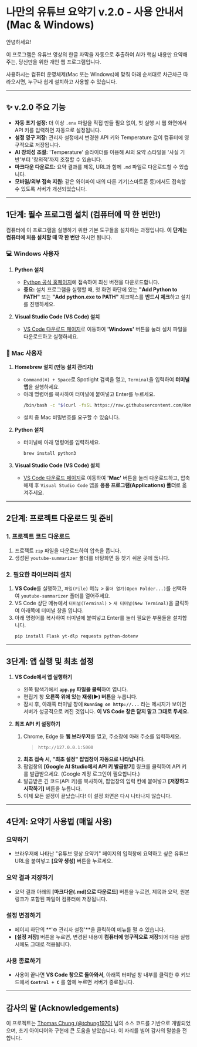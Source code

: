 # 나만의 유튜브 요약기 v.2.0 - 사용 안내서 (Mac & Windows)

안녕하세요!

이 프로그램은 유튜브 영상의 한글 자막을 자동으로 추출하여 AI가 핵심 내용만 요약해주는, 당신만을 위한 개인 웹 프로그램입니다.

사용하시는 컴퓨터 운영체제(Mac 또는 Windows)에 맞춰 아래 순서대로 차근차근 따라오시면, 누구나 쉽게 설치하고 사용할 수 있습니다.

---

## ✨ v.2.0 주요 기능
- **자동 초기 설정:** 더 이상 `.env` 파일을 직접 만들 필요 없이, 첫 실행 시 웹 화면에서 API 키를 입력하면 자동으로 설정됩니다.
- **설정 영구 저장:** 관리자 설정에서 변경한 API 키와 Temperature 값이 컴퓨터에 영구적으로 저장됩니다.
- **AI 창의성 조절:** 'Temperature' 슬라이더를 이용해 AI의 요약 스타일을 '사실 기반'부터 '창의적'까지 조절할 수 있습니다.
- **마크다운 다운로드:** 요약 결과를 제목, URL과 함께 `.md` 파일로 다운로드할 수 있습니다.
- **모바일/외부 접속 지원:** 같은 와이파이 내의 다른 기기(스마트폰 등)에서도 접속할 수 있도록 서버가 개선되었습니다.

---

## 1단계: 필수 프로그램 설치 (컴퓨터에 딱 한 번만!)

컴퓨터에 이 프로그램을 실행하기 위한 기본 도구들을 설치하는 과정입니다. **이 단계는 컴퓨터에 처음 설치할 때 딱 한 번만** 하시면 됩니다.

### 💻 Windows 사용자

1.  **Python 설치**
    - [Python 공식 홈페이지](https://www.python.org/downloads/)에 접속하여 최신 버전을 다운로드합니다.
    - **중요:** 설치 프로그램을 실행할 때, 첫 화면 하단에 있는 **"Add Python to PATH"** 또는 **"Add python.exe to PATH"** 체크박스를 **반드시 체크**하고 설치를 진행하세요.

2.  **Visual Studio Code (VS Code) 설치**
    - [VS Code 다운로드 페이지](https://code.visualstudio.com/download)로 이동하여 **'Windows'** 버튼을 눌러 설치 파일을 다운로드하고 실행하세요.

###  Mac 사용자

1.  **Homebrew 설치 (만능 설치 관리자)**
    - `Command(⌘) + Space`로 Spotlight 검색을 열고, `Terminal`을 입력하여 **터미널 앱**을 실행하세요.
    - 아래 명령어를 복사하여 터미널에 붙여넣고 Enter를 누르세요.
      ```bash
      /bin/bash -c "$(curl -fsSL https://raw.githubusercontent.com/Homebrew/install/HEAD/install.sh)"
      ```
    - 설치 중 Mac 비밀번호를 요구할 수 있습니다.

2.  **Python 설치**
    - 터미널에 아래 명령어를 입력하세요.
      ```bash
      brew install python3
      ```

3.  **Visual Studio Code (VS Code) 설치**
    - [VS Code 다운로드 페이지](https://code.visualstudio.com/download)로 이동하여 **'Mac'** 버튼을 눌러 다운로드하고, 압축 해제 후 `Visual Studio Code` 앱을 **응용 프로그램(Applications) 폴더**로 옮겨주세요.

---

## 2단계: 프로젝트 다운로드 및 준비

### 1. 프로젝트 코드 다운로드
1.  프로젝트 `zip` 파일을 다운로드하여 압축을 풉니다.
2.  생성된 `youtube-summarizer` 폴더를 바탕화면 등 찾기 쉬운 곳에 둡니다.

### 2. 필요한 라이브러리 설치
1.  **VS Code**를 실행하고, `파일(File)` 메뉴 > `폴더 열기(Open Folder...)`를 선택하여 `youtube-summarizer` 폴더를 열어주세요.
2.  VS Code 상단 메뉴에서 `터미널(Terminal)` > `새 터미널(New Terminal)`을 클릭하여 아래쪽에 터미널 창을 엽니다.
3.  아래 명령어를 복사하여 터미널에 붙여넣고 Enter를 눌러 필요한 부품들을 설치합니다.
    ```bash
    pip install Flask yt-dlp requests python-dotenv
    ```

---

## 3단계: 앱 실행 및 최초 설정

1.  **VS Code에서 앱 실행하기**
    - 왼쪽 탐색기에서 **`app.py` 파일을 클릭**하여 엽니다.
    - 편집기 창 **오른쪽 위에 있는 재생(▶) 버튼**을 누릅니다.
    - 잠시 후, 아래쪽 터미널 창에 **`Running on http://...`** 라는 메시지가 보이면 서버가 성공적으로 켜진 것입니다. **이 VS Code 창은 닫지 말고 그대로 두세요.**

2.  **최초 API 키 설정하기**
    1.  Chrome, Edge 등 **웹 브라우저**를 열고, 주소창에 아래 주소를 입력하세요.
        > `http://127.0.0.1:5000`
    2.  **최초 접속 시, "최초 설정" 팝업창이 자동으로 나타납니다.**
    3.  팝업창의 **[Google AI Studio에서 API 키 발급받기]** 링크를 클릭하여 API 키를 발급받으세요. (Google 계정 로그인이 필요합니다.)
    4.  발급받은 긴 코드(API 키)를 복사하여, 팝업창의 입력 칸에 붙여넣고 **[저장하고 시작하기]** 버튼을 누릅니다.
    5.  이제 모든 설정이 끝났습니다! 이 설정 화면은 다시 나타나지 않습니다.

---

## 4단계: 요약기 사용법 (매일 사용)

### 요약하기
- 브라우저에 나타난 "유튜브 영상 요약기" 페이지의 입력창에 요약하고 싶은 유튜브 URL을 붙여넣고 **[요약 생성]** 버튼을 누르세요.

### 요약 결과 저장하기
- 요약 결과 아래의 **[마크다운(.md)으로 다운로드]** 버튼을 누르면, 제목과 요약, 원본 링크가 포함된 파일이 컴퓨터에 저장됩니다.

### 설정 변경하기
- 페이지 하단의 **'⚙️ 관리자 설정'**을 클릭하여 메뉴를 펼 수 있습니다.
- **[설정 저장]** 버튼을 누르면, 변경된 내용이 **컴퓨터에 영구적으로 저장**되어 다음 실행 시에도 그대로 적용됩니다.

### 사용 종료하기
- 사용이 끝나면 **VS Code 창으로 돌아와서**, 아래쪽 터미널 창 내부를 클릭한 후 키보드에서 **`Control + C`** 를 함께 누르면 서버가 종료됩니다.

---

## 감사의 말 (Acknowledgements)

이 프로젝트는 [Thomas Chung (@tchung1970)](https://www.threads.com/@tchung1970) 님의 소스 코드를 기반으로 개발되었으며, 초기 아이디어와 구현에 큰 도움을 받았습니다. 이 자리를 빌어 감사의 말씀을 전합니다.